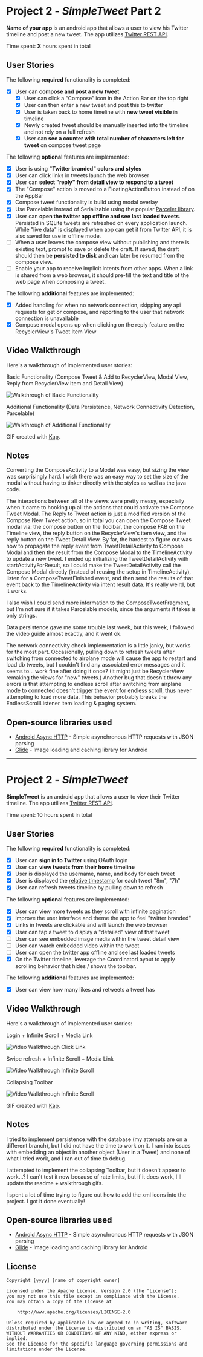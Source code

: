 # Project 2 - *SimpleTweet* Part 2

**Name of your app** is an android app that allows a user to view his Twitter timeline and post a new tweet. The app utilizes [Twitter REST API](https://dev.twitter.com/rest/public).

Time spent: **X** hours spent in total

## User Stories

The following **required** functionality is completed:

- [x] User can **compose and post a new tweet**
    - [x] User can click a “Compose” icon in the Action Bar on the top right
    - [x] User can then enter a new tweet and post this to twitter
    - [x] User is taken back to home timeline with **new tweet visible** in timeline
    - [x] Newly created tweet should be manually inserted into the timeline and not rely on a full refresh
    - [x] User can **see a counter with total number of characters left for tweet** on compose tweet page

The following **optional** features are implemented:

- [x] User is using **"Twitter branded" colors and styles**
- [x] User can click links in tweets launch the web browser
- [x] User can **select "reply" from detail view to respond to a tweet**
- [x] The "Compose" action is moved to a FloatingActionButton instead of on the AppBar
- [x] Compose tweet functionality is build using modal overlay
- [x] Use Parcelable instead of Serializable using the popular [Parceler library](http://guides.codepath.org/android/Using-Parceler).
- [x] User can **open the twitter app offline and see last loaded tweets**. Persisted in SQLite tweets are refreshed on every application launch. While "live data" is displayed when app can get it from Twitter API, it is also saved for use in offline mode.
- [ ] When a user leaves the compose view without publishing and there is existing text, prompt to save or delete the draft. If saved, the draft should then be **persisted to disk** and can later be resumed from the compose view.
- [ ] Enable your app to receive implicit intents from other apps. When a link is shared from a web browser, it should pre-fill the text and title of the web page when composing a tweet.

The following **additional** features are implemented:

- [x] Added handling for when no network connection, skipping any api requests for get or compose, and reporting to the user that network connection is unavailable
- [x] Compose modal opens up when clicking on the reply feature on the RecyclerView's Tweet Item View

## Video Walkthrough

Here's a walkthrough of implemented user stories:

Basic Functionality (Compose Tweet & Add to RecyclerView, Modal View, Reply from RecyclerView Item and Detail View)

<img src='walkthrough_twitter_2_basic.gif' title='Walkthrough of Basic Functionality' width='' alt='Walkthrough of Basic Functionality' />

Additional Functionality (Data Persistence, Network Connectivity Detection, Parcelable)

<img src='walkthrough_twitter_2_no_connection.gif' title='Walkthrough of Additional Functionality' width='' alt='Walkthrough of Additional Functionality' />

GIF created with [Kap](https://getkap.co/).

## Notes

Converting the ComposeActivity to a Modal was easy, but sizing the view was surprisingly hard. I wish there was an easy way to set the size of the modal without having to tinker directly with the styles as well as the java code.

The interactions between all of the views were pretty messy, especially when it came to hooking up all the actions that could activate the Compose Tweet Modal. The Reply to Tweet action is just a modified version of the Compose New Tweet action, so in total you can open the Compose Tweet modal via: the compose button on the Toolbar, the compose FAB on the Timeline view, the reply button on the RecyclerView's item view, and the reply button on the Tweet Detail View. By far, the hardest to figure out was how to propagate the reply event from TweetDetailActivity to Compose Modal and then the result from the Compose Modal to the TimelineActivity to update a new tweet. I ended up initializing the TweetDetailActivity with startActivityForResult, so I could make the TweetDetailActivity call the Compose Modal directly (instead of reusing the setup in TimelineActivity), listen for a ComposeTweetFinished event, and then send the results of that event back to the TimelineActivity via intent result data. It's really weird, but it works.

I also wish I could send more information to the ComposeTweetFragment, but I'm not sure if it takes Parcelable models, since the arguments it takes is only strings.

Data persistence gave me some trouble last week, but this week, I followed the video guide almost exactly, and it went ok.

The network connectivity check implementation is a little janky, but works for the most part. Occasionally, pulling down to refresh tweets after switching from connected to airplane mode will cause the app to restart and load db tweets, but I couldn't find any associated error messages and it seems to... work fine after doing it once? (It might just be RecyclerView remaking the views for "new" tweets.) Another bug that doesn't throw any errors is that attempting to endless scroll after switching from airplane mode to connected doesn't trigger the event for endless scroll, thus never attempting to load more data. This behavior probably breaks the EndlessScrollListener item loading & paging system.



## Open-source libraries used

- [Android Async HTTP](https://github.com/codepath/CPAsyncHttpClient) - Simple asynchronous HTTP requests with JSON parsing
- [Glide](https://github.com/bumptech/glide) - Image loading and caching library for Android

----------------

# Project 2 - *SimpleTweet*

**SimpleTweet** is an android app that allows a user to view their Twitter timeline. The app utilizes [Twitter REST API](https://dev.twitter.com/rest/public).

Time spent: 10 hours spent in total

## User Stories

The following **required** functionality is completed:

- [x] User can **sign in to Twitter** using OAuth login
- [x]	User can **view tweets from their home timeline**
- [x] User is displayed the username, name, and body for each tweet
- [x] User is displayed the [relative timestamp](https://gist.github.com/nesquena/f786232f5ef72f6e10a7) for each tweet "8m", "7h"
- [x] User can refresh tweets timeline by pulling down to refresh

The following **optional** features are implemented:

- [x] User can view more tweets as they scroll with infinite pagination
- [x] Improve the user interface and theme the app to feel "twitter branded"
- [x] Links in tweets are clickable and will launch the web browser
- [x] User can tap a tweet to display a "detailed" view of that tweet
- [ ] User can see embedded image media within the tweet detail view
- [ ] User can watch embedded video within the tweet
- [ ] User can open the twitter app offline and see last loaded tweets
- [x] On the Twitter timeline, leverage the CoordinatorLayout to apply scrolling behavior that hides / shows the toolbar.

The following **additional** features are implemented:

- [x] User can view how many likes and retweets a tweet has

## Video Walkthrough

Here's a walkthrough of implemented user stories:

Login + Infinite Scroll + Media Link

<img src='walkthrough_login.gif' title='Video Walkthrough Click Link' width='' alt='Video Walkthrough Click Link' />

Swipe refresh + Infinite Scroll + Media Link

<img src='walkthrough_infinite_scroll.gif' title='Video Walkthrough Infinite Scroll' width='' alt='Video Walkthrough Infinite Scroll' />


Collapsing Toolbar

<img src='walkthrough_collapsing_toolbar.gif' title='Video Walkthrough Infinite Scroll' width='' alt='Video Walkthrough Infinite Scroll' />


GIF created with [Kap](https://getkap.co/).

## Notes

I tried to implement persistence with the database (my attempts are on a different branch), but I did not have the time to work on it. I ran into issues with embedding an object in another object (User in a Tweet) and none of what I tried work, and I ran out of time to debug.

I attempted to implement the collapsing Toolbar, but it doesn't appear to work...? I can't test it now because of rate limits, but if it does work, I'll update the readme + walkthrough gifs.

I spent a lot of time trying to figure out how to add the xml icons into the project. I got it done eventually!

## Open-source libraries used

- [Android Async HTTP](https://github.com/codepath/CPAsyncHttpClient) - Simple asynchronous HTTP requests with JSON parsing
- [Glide](https://github.com/bumptech/glide) - Image loading and caching library for Android

## License

    Copyright [yyyy] [name of copyright owner]

    Licensed under the Apache License, Version 2.0 (the "License");
    you may not use this file except in compliance with the License.
    You may obtain a copy of the License at

        http://www.apache.org/licenses/LICENSE-2.0

    Unless required by applicable law or agreed to in writing, software
    distributed under the License is distributed on an "AS IS" BASIS,
    WITHOUT WARRANTIES OR CONDITIONS OF ANY KIND, either express or implied.
    See the License for the specific language governing permissions and
    limitations under the License.